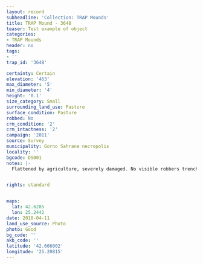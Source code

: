 ```yaml
---
layout: record
subheadline: 'Collection: TRAP Mounds'
title: TRAP Mound - 3648
teaser: Test example of object
categories:
- TRAP Mounds
header: no
tags:
- ''
trap_id: '3648'

certainty: Certain
elevation: '463'
max_diameter: '5'
min_diameter: '4'
height: '0.1'
size_category: Small
surrounding_land_use: Pasture
surface_condition: Pasture
robbed: No
crm_condition: '2'
crm_intactness: '2'
campaign: '2011'
source: Survey
municipality: Gorno Sahrane necropolis
locality: ''
bgcode: DS001
notes: |-
  Flattened by agriculture, severely damaged. No visible robbers trenches.


rights: standard


maps:
  lat: 42.6285
  lon: 25.2442
date: 2018-04-11
land_use_source: Photo
photo: Good
bg_code: ''
akb_code: ''
latitude: '42.666002'
longitude: '25.20815'
---
```


